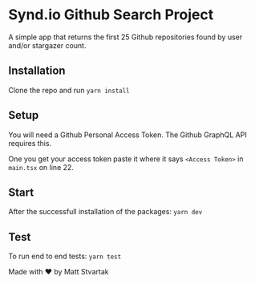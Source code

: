 # Synd.io Github Search Project

A simple app that returns the first 25 Github repositories found by user and/or stargazer count.

## Installation

Clone the repo and run `yarn install`

## Setup

You will need a Github Personal Access Token. The Github GraphQL API requires this.

One you get your access token paste it where it says `<Access Token>` in `main.tsx` on line 22.

## Start

After the successfull installation of the packages: `yarn dev`

## Test

To run end to end tests: `yarn test`

Made with ❤️ by Matt Stvartak
